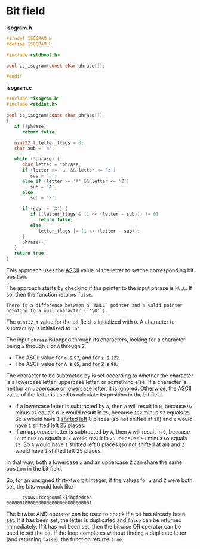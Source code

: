 # Bit field

**isogram.h**

```c
#ifndef ISOGRAM_H
#define ISOGRAM_H

#include <stdbool.h>

bool is_isogram(const char phrase[]);

#endif
```

**isogram.c**

```c
#include "isogram.h"
#include <stdint.h>

bool is_isogram(const char phrase[])
{
   if (!phrase)
      return false;

   uint32_t letter_flags = 0;
   char sub = 'a';

   while (*phrase) {
      char letter = *phrase;
      if (letter >= 'a' && letter <= 'z')
         sub = 'a';
      else if (letter >= 'A' && letter <= 'Z')
         sub = 'A';
      else
         sub = 'X';

      if (sub != 'X') {
         if ((letter_flags & (1 << (letter - sub))) != 0)
            return false;
         else
            letter_flags |= (1 << (letter - sub));
      }
      phrase++;
   }
   return true;
}
```

This approach uses the [ASCII][ascii] value of the letter to set the corresponding bit position.

The approach starts by checking if the pointer to the input phrase is `NULL`.
If so, then the function returns `false`.

~~~~exercism/note
There is a difference between a `NULL` pointer and a valid pointer pointing to a null character (`'\0'`).
~~~~

The `uint32_t` value for the bit field is initialized with `0`.
A character to subtract by is initialized to `'a'`.

The input  `phrase` is looped through its characters, looking for a character being `a` through `z` or `A` through `Z`.

- The ASCII value for `a` is `97`, and for `z` is `122`.
- The ASCII value for `A` is `65`, and for `Z` is `90`.

The character to be subtracted by is set according to whether the character is a lowercase letter, uppercase letter, or something else.
If a character is neither an uppercase or lowercase letter, it is ignored.
Otherwise, the ASCII value of the letter is used to calculate its position in the bit field.

- If a lowercase letter is subtracted by `a`, then `a` will result in `0`, because `97` minus `97`  equals `0`.
`z` would result in `25`, because `122` minus `97` equals `25`.
So `a` would have `1` [shifted left][bitwise-operators] 0 places (so not shifted at all) and `z` would have `1` shifted left 25 places.
- If an uppercase letter is subtracted by `A`, then `A` will result in `0`, because `65` minus `65`  equals `0`.
`Z` would result in `25`, because `90` minus `65` equals `25`.
So `A` would have `1` shifted left 0 places (so not shifted at all) and `Z` would have `1` shifted left 25 places.

In that way, both a lowercase `z` and an uppercase `Z` can share the same position in the bit field.

So, for an unsigned thirty-two bit integer, if the values for `a` and `Z` were both set, the bits would look like

```
      zyxwvutsrqponmlkjihgfedcba
00000010000000000000000000000001
```

The bitwise AND operator can be used to check if a bit has already been set.
If it has been set, the letter is duplicated and `false` can be returned immediately.
If it has not been set, then the bitwise OR operator can be used to set the bit.
If the loop completes without finding a duplicate letter (and returning `false`), the function returns `true`.

[ascii]: https://www.asciitable.com/
[bitwise-operators]: https://www.geeksforgeeks.org/left-shift-right-shift-operators-c-cpp/
